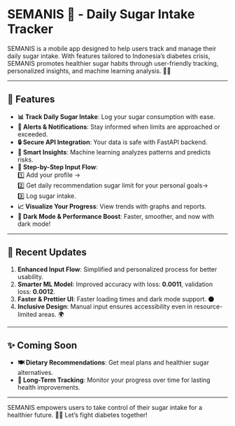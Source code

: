 # **SEMANIS 🍭 - Daily Sugar Intake Tracker**

SEMANIS is a mobile app designed to help users track and manage their daily sugar intake. With features tailored to Indonesia’s diabetes crisis, SEMANIS promotes healthier sugar habits through user-friendly tracking, personalized insights, and machine learning analysis. 🍬✨

---

## 🌟 Features

- **📊 Track Daily Sugar Intake**: Log your sugar consumption with ease.   
- **🔔 Alerts & Notifications**: Stay informed when limits are approached or exceeded.  
- **🔒 Secure API Integration**: Your data is safe with FastAPI backend.  
- **🤖 Smart Insights**: Machine learning analyzes patterns and predicts risks.  
- **🚀 Step-by-Step Input Flow**:  
  1️⃣ Add your profile →  
  2️⃣ Get daily recommendation sugar limit for your personal goals→  
  3️⃣ Log sugar intake.  
- **📈 Visualize Your Progress**: View trends with graphs and reports.  
- **🌙 Dark Mode & Performance Boost**: Faster, smoother, and now with dark mode!  

---

## 🔄 Recent Updates

1. **Enhanced Input Flow**: Simplified and personalized process for better usability.  
2. **Smarter ML Model**: Improved accuracy with loss: **0.0011**, validation loss: **0.0012**.  
3. **Faster & Prettier UI**: Faster loading times and dark mode support. 🌑  
4. **Inclusive Design**: Manual input ensures accessibility even in resource-limited areas. 🌍  

---

## ✨ Coming Soon

- **🍽 Dietary Recommendations**: Get meal plans and healthier sugar alternatives.  
- **📆 Long-Term Tracking**: Monitor your progress over time for lasting health improvements.  

---

SEMANIS empowers users to take control of their sugar intake for a healthier future. 🍭💪 Let’s fight diabetes together!
